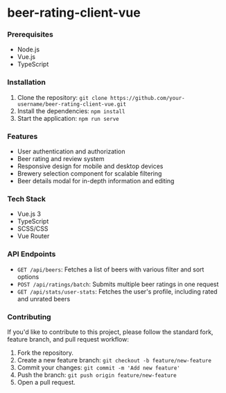# beer-rating-client-vue

### Prerequisites

- Node.js
- Vue.js
- TypeScript

### Installation

1. Clone the repository: `git clone https://github.com/your-username/beer-rating-client-vue.git`
2. Install the dependencies: `npm install`
3. Start the application: `npm run serve`

### Features

- User authentication and authorization
- Beer rating and review system
- Responsive design for mobile and desktop devices
- Brewery selection component for scalable filtering
- Beer details modal for in-depth information and editing

### Tech Stack

- Vue.js 3
- TypeScript
- SCSS/CSS
- Vue Router

### API Endpoints

- `GET /api/beers`: Fetches a list of beers with various filter and sort options
- `POST /api/ratings/batch`: Submits multiple beer ratings in one request
- `GET /api/stats/user-stats`: Fetches the user's profile, including rated and unrated beers

### Contributing

If you'd like to contribute to this project, please follow the standard fork, feature branch, and pull request workflow:

1. Fork the repository.
2. Create a new feature branch: `git checkout -b feature/new-feature`
3. Commit your changes: `git commit -m 'Add new feature'`
4. Push the branch: `git push origin feature/new-feature`
5. Open a pull request.
